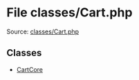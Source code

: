 File classes/Cart.php
=========

Source: [classes/Cart.php](https://github.com/PrestaShop/PrestaShop/blob/1.6.0.5/classes/Cart.php)


Classes
-------

* [CartCore](class.CartCore.md)

